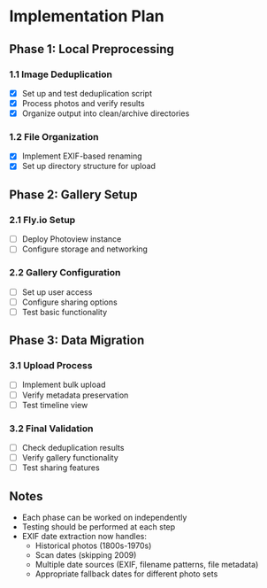 # Implementation Plan

## Phase 1: Local Preprocessing

### 1.1 Image Deduplication

- [x] Set up and test deduplication script
- [x] Process photos and verify results
- [x] Organize output into clean/archive directories

### 1.2 File Organization

- [x] Implement EXIF-based renaming
- [x] Set up directory structure for upload

## Phase 2: Gallery Setup

### 2.1 Fly.io Setup

- [ ] Deploy Photoview instance
- [ ] Configure storage and networking

### 2.2 Gallery Configuration

- [ ] Set up user access
- [ ] Configure sharing options
- [ ] Test basic functionality

## Phase 3: Data Migration

### 3.1 Upload Process

- [ ] Implement bulk upload
- [ ] Verify metadata preservation
- [ ] Test timeline view

### 3.2 Final Validation

- [ ] Check deduplication results
- [ ] Verify gallery functionality
- [ ] Test sharing features

## Notes

- Each phase can be worked on independently
- Testing should be performed at each step
- EXIF date extraction now handles:
  - Historical photos (1800s-1970s)
  - Scan dates (skipping 2009)
  - Multiple date sources (EXIF, filename patterns, file metadata)
  - Appropriate fallback dates for different photo sets
